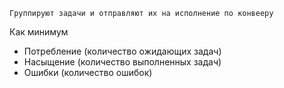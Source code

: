 	Группируют задачи и отправляют их на исполнение по конвееру

Как минимум
- Потребление (количество ожидающих задач)
- Насыщение (количество выполненных задач)
- Ошибки (количество ошибок)
